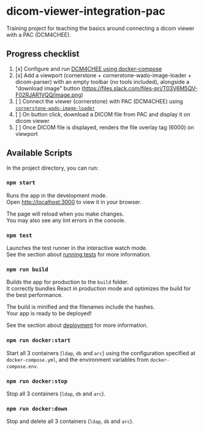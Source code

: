 # dicom-viewer-integration-pac

Training project for teaching the basics around connecting a dicom viewer with a PAC (DCM4CHEE).

## Progress checklist

1. [x] Configure and run [DCM4CHEE using docker-compose](https://github.com/dcm4che/dcm4chee-arc-light/wiki/Run-minimum-set-of-archive-services-on-a-single-host#use-docker-compose)
2. [x] Add a viewport (cornerstone + cornerstone-wado-image-loader + dicom-parser) with an empty toolbar (no tools included), alongside a "download image" button (https://files.slack.com/files-pri/T03V6M5QV-F02RJAR1VQQ/image.png)
3. [ ] Connect the viewer (cornerstone) with PAC (DCM4CHEE) using [`cornerstone-wado-image-loader`](https://www.npmjs.com/package/cornerstone-wado-image-loader)
4. [ ] On button click, download a DICOM file from PAC and display it on dicom viewer
5. [ ] Once DICOM file is displayed, renders the file overlay tag (6000) on viewport

## Available Scripts

In the project directory, you can run:

### `npm start`

Runs the app in the development mode.\
Open [http://localhost:3000](http://localhost:3000) to view it in your browser.

The page will reload when you make changes.\
You may also see any lint errors in the console.

### `npm test`

Launches the test runner in the interactive watch mode.\
See the section about [running tests](https://facebook.github.io/create-react-app/docs/running-tests) for more information.

### `npm run build`

Builds the app for production to the `build` folder.\
It correctly bundles React in production mode and optimizes the build for the best performance.

The build is minified and the filenames include the hashes.\
Your app is ready to be deployed!

See the section about [deployment](https://facebook.github.io/create-react-app/docs/deployment) for more information.

### `npm run docker:start`

Start all 3 containers (`ldap`, `db` and `arc`) using the configuration specified at `docker-compose.yml`, and the environment variables from `docker-compose.env`.

### `npm run docker:stop`

Stop all 3 containers (`ldap`, `db` and `arc`).

### `npm run docker:down`

Stop and delete all 3 containers (`ldap`, `db` and `arc`).
